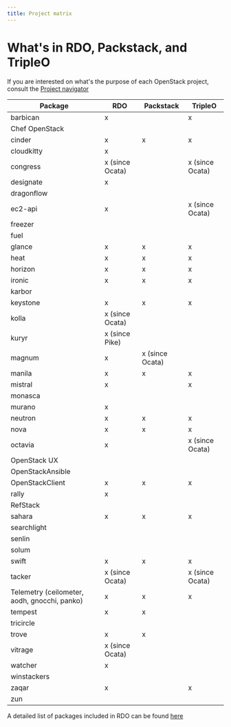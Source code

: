 ```yaml
---
title: Project matrix
---
```


# What's in RDO, Packstack, and TripleO

If you are interested on what's the purpose of each OpenStack project, consult the [Project navigator](https://www.openstack.org/software/project-navigator/)

| Package | RDO | Packstack | TripleO |
|---------|-----|-----------|---------|
|barbican| x |   | x |
|Chef OpenStack|   |   |   |
|cinder| x  | x | x |
|cloudkitty| x |   |   |
|congress| x (since Ocata)  |   | x (since Ocata) |
|designate|  x  |   |   |
|dragonflow|   |   |   |
|ec2-api| x |   | x (since Ocata) |
|freezer|   |   |   |
|fuel|   |   |   |
|glance| x  | x | x |
|heat| x  | x | x |
|horizon| x | x | x |
|ironic| x  | x | x |
|karbor|   |   |   |
|keystone| x  | x | x |
|kolla| x (since Ocata)  |   |   |
|kuryr| x (since Pike)  |   |   |
|magnum| x | x (since Ocata)  |   |
|manila| x  | x | x |
|mistral| x |   | x |
|monasca|   |   |   |
|murano| x |   |   |
|neutron| x  | x | x |
|nova| x  | x | x |
|octavia| x |   | x (since Ocata) |
|OpenStack UX|   |   |   |
|OpenStackAnsible|   |   |   |
|OpenStackClient| x | x | x |
|rally| x |   |   |
|RefStack|   |   |   |
|sahara| x  | x | x |
|searchlight|   |   |   |
|senlin|   |   |   |
|solum|   |   |   |
|swift| x  | x | x |
|tacker| x (since Ocata) |   | x (since Ocata) |
|Telemetry (ceilometer, aodh, gnocchi, panko)| x | x | x |
|tempest | x  | x |   |
|tricircle|   |   |   |
|trove| x | x |   |
|vitrage| x (since Ocata) |   |   |
|watcher| x |   |   |
|winstackers|   |   |   |
|zaqar| x |   | x |
|zun|   |   |   |

A detailed list of packages included in RDO can be found [here](/documentation/package-list/)
